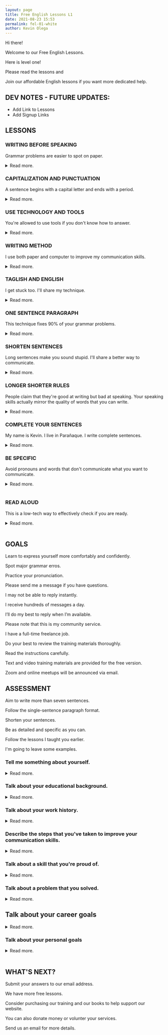 ```yaml
--- 
layout: page
title: Free English Lessons L1
date: 2021-08-23 15:53
permalink: fel-01-white 
author: Kevin Olega 
--- 
```

Hi there!

Welcome to our Free English Lessons.

Here is level one!

Please read the lessons and

Join our affordable English lessons if you want more dedicated help.

## DEV NOTES - FUTURE UPDATES:

- Add Link to Lessons
- Add Signup Links

## LESSONS

### WRITING BEFORE SPEAKING

Grammar problems are easier to spot on paper.

<details>
	<summary>Read more.</summary>
	<p>Write as if you are speaking to another person.</p>
	<p>Practice writing everything that you want to say.</p>
	<p>Include all the details.</p>
	<p>Fix the grammar on paper.</p>
	<p>You'll sound a lot better when you begin speaking.</p>
	<p><a href="">FURTHER READING: LINK TO LESSON</a></p>
</details>

### CAPITALIZATION AND PUNCTUATION

A sentence begins with a capital letter and ends with a period.

<details>
	<summary>Read more.</summary>
	<p>A sentence always begins with a capital letter.</p>
	<p>Proper nouns such as names, places, things, and events begin with a capital letter.</p>
	<p>Kevin, Parañaque City, Philippines, West Contact Services, and other proper nouns are written as capital letters.</p>
	<p>Sentences need to end with a punctuation marke like a period, question mark, or exclamation point.</p>
	<p>Failing to do so will give interviewers a bad impression of your communication skills.</p>
	<p><a href="">FURTHER READING: LINK TO LESSON</a></p>
</details>

### USE TECHNOLOGY AND TOOLS

You're allowed to use tools if you don't know how to answer.

<details>
	<summary>Read more.</summary>
	<p>Use the built-in spelling and grammar checker on Google Docs.</p>
	<p>Use the free Grammarly.com service.</p>
	<p>Google words that you don't know.</p>
	<p>Use Google Translate to get ideas on how to communicate your message.</p>
	<p>Tools help spot 90% of your errors.</p>
	<p>Using tools is not cheating.</p>
	<p><a href="">FURTHER READING: LINK TO LESSON</a></p>
</details>

### WRITING METHOD

I use both paper and computer to improve my communication skills.

<details>
	<summary>Read more.</summary>
	<p>I write my ideas on scratch paper.</p>
	<p>I rewrite important ideas in my notebook.</p>
	<p>I format and encode my writing on my computer.</p>
	<p>I record what I said using my phone.</p>
	<p>I listen to how I sound and write ideas on how to improve my communciation.</p>
	<p>I repeat the process until I'm happy with my message.</p>
	<p><a href="">FURTHER READING: LINK TO LESSON</a></p>
</details>

### TAGLISH AND ENGLISH

I get stuck too. I'll share my technique.

<details>
	<summary>Read more.</summary>
	<p>Write your ideas in Taglish.</p>
	<p>Convert your sentences into English.</p>
	<p>Rewrite your ideas until you are happy with the communication.</p>
	<p>Ideas are easier to process on paper than in your head.</p>
	<p>Always write your ideas even if it's in Filipino, you can always translate if you need to.</p>
	<p><a href="">FURTHER READING: LINK TO LESSON</a></p>
</details>

### ONE SENTENCE PARAGRAPH

This technique fixes 90% of your grammar problems.

<details>
	<summary>Read more.</summary>
	<p>Don't waste your effort composing paragraphs with five or more sentences.</p>
	<p>Treat each sentence like a paragraph.</p>
	<p>Include a space above and below your sentence.</p>
	<p>Give each sentence it's own line.</p>
	<p>You'll easily spot grammar problems when you write in this format.</p>
	<p><a href="">FURTHER READING: LINK TO LESSON</a></p>
</details>

### SHORTEN SENTENCES

Long sentences make you sound stupid. I'll share a better way to communicate.

<details>
	<summary>Read more.</summary>
	<p>Don't put all your ideas in one sencences.</p>
	<p>Keep your sentences short and simple.</p>
	<p>Avoid exceeding seven to eleven words when writing sentences.</p>
	<p>Each sentence should only have one idea.</p>
	<p>Ideas will flow smoother after you learn this lesson.</p>
	<p><a href="">FURTHER READING: LINK TO LESSON</a></p>
</details>


### LONGER SHORTER RULES

People claim that they're good at writing but bad at speaking. Your speaking skills actually mirror the quality of words that you can write.

<details>
	<summary>Read more.</summary>
	<p>Write longer then shorter.</p>
	<p>I write 100 sentences about myself.</p>
	<p>I select the best fifty sentences that I can use in interviews.</p>
	<p>I then select the best twenty sentences that will impress the interviewer.</p>
	<p>I finally select five sentences to introduce myself to the interviewer.</p>
	<p>I use the remaining sentences to answer follow-up questions.</p>
	<p>My name is Kevin.</p>
	<p>I live in Parañaque.</p>
	<p>My previous job was sales.</p>
	<p>I enjoy writing, exercising, and reading books.</p>
	<p>I want to work in a call center to earn ₱30,000 a month.</p>
	<p><a href="">FURTHER READING: LINK TO LESSON</a></p>
</details>

### COMPLETE YOUR SENTENCES

My name is Kevin. I live in Parañaque. I write complete sentences.

<details>
	<summary>Read more.</summary>
	<p>A sentence begins with a capital letter and ends with a punctuation mark.</p>
	<p>A sentence needs to have a subject.</p>
	<p>A sentence needs to have a verb.</p>
	<p>A sentence needs to have an object or receiver of the action.</p>
	<p>Write complete sentences.</p>
	<p>Avoid speaking in phrases.</p>
	<p><a href="">FURTHER READING: LINK TO LESSON</a></p>
</details>

### BE SPECIFIC

Avoid pronouns and words that don't communicate what you want to communicate. 

<details>
	<summary>Read more.</summary>
	<p>It's always a good idea to avoid pronouns. </p>
	<p>Overused pronouns create problems because you can get confused.</p>
	<p>He did it after going there.</p>
	<p>Who did what? What did he do? Where did he go?</p>
	<p>Kevin ate at the restaurant after going to the gym.</p>
	<p>Avoid using pronouns to avoid confusion.</p>
	<p><a href="">FURTHER READING: LINK TO LESSON</a></p>
</details>
<br>


### READ ALOUD

This is a low-tech way to effectively check if you are ready.

<details>
	<summary>Read more.</summary>
	<p>We sometimes don't have access to a spelling and grammar check software.</p>
	<p>Read what you've written aloud.</p>
	<p>Listen to how your writing sounds.</p>
	<p>Are you happy with how the message is delivered?</p>
	<p>Read your writing aloud.</p>
	<p><a href="">FURTHER READING: LINK TO LESSON</a></p>
</details>
<br>



## GOALS

Learn to express yourself more comfortably and confidently.

Spot major grammar erros.

Practice your pronunciation.

Please send me a message if you have questions.

I may not be able to reply instantly.

I receive hundreds of messages a day.

I’ll do my best to reply when I’m available.

Please note that this is my community service.

I have a full-time freelance job.

Do your best to review the training materials thoroughly.

Read the instructions carefully.

Text and video training materials are provided for the free version.

Zoom and online meetups will be announced via email.


## ASSESSMENT

Aim to write more than seven sentences.

Follow the single-sentence paragraph format.

Shorten your sentences.

Be as detailed and specific as you can.

Follow the lessons I taught you earlier.

I'm going to leave some examples.

### Tell me something about yourself.

<details>
	<summary>Read more.</summary>
	<p>My name is Kevin.</p>
	<p>I live in Parañaque.</p>
	<p>I worked in sales.</p>
	<p>I enjoy writing and studying.</p>
	<p>I love going to the gym.</p>
	<p>I like investing in computers.</p>
	<p>I'm grateful that I get to work from home.</p>
	<p>I spend my free time taking care of my dogs.</p>
	<p>I can deadlift 365 lbs.</p>
	<p>I plan to go camping after the pandemic.</p>
	<p>Now it's your turn.</p>
	<p>Tell me something about yourself.</p>
	<p><a href="">FURTHER READING: LINK TO LESSON</a></p>
</details>


### Talk about your educational background.

<details>
	<summary>Read more.</summary>
	<p>I studied at iAcademy Makati.</p>
	<p>I studied business management.</p>
	<p>I had some programming courses.</p>
	<p>I learned how to cook in 2016.</p>
	<p>I got interested in sports science so I began studying strength training principles.</p>
	<p>I bought a course in marketing and business writing.</p>
	<p>I learned how to drive in 2018</p>
	<p>I studied negotiations and project management back in 2019.</p>
	<p>I studied CSS in 2020.</p>
	<p>I studied Jekyll in 2021.</p>
	<p>I try to learn a new skill every year.</p>
	<p>I'm studying Javascript and databases this year.</p>
	<p>How about you?</p>
	<p>What topics have you studied</p>
	<p>What topics do you want to study?</p>
	<p><a href="">FURTHER READING: LINK TO LESSON</a></p>
</details>

### Talk about your work history.

<details>
	<summary>Read more.</summary>
	<p>I was a part-time store clerk for a family business in 2005.</p>
	<p>I got my first job as a mall promodizer the same year.</p>
	<p>I worked selling real estate.</p>
	<p>I made ₱300,000 selling real estate.</p>
	<p>I transfered to an insurance company because I thought the work would be easier.</p>
	<p>I didn't get a lot of sales working for an insurance company but I did learn a lot.</p>
	<p>I worked for a Korean language center, and taught English to kids.</p>
	<p>I began working for a call center school in 2007.</p>
	<p>We helped thousands of students get hired in a call center.</p>
	<p>Our call center school opened another company and I became a supervisor.</p>
	<p>Unfortunately the company closed down and found myself unemployed.</p>
	<p>I worked as a freelance salesperson and trainer for a health and beauty company.</p>
	<p>I survived by accepting tutorial jobs near me.</p>
	<p>I later worked for a recruitment company.</p>
	<p>I worked in IT sales and made ₱50k a month.</p>
	<p>I went on a mini-retirement for a year and travel using my savings.</p>
	<p>I worked for West Contact Services in 2013 and became top agent until I left in 2016.</p>
	<p>I started working as a professional writer in 2016.</p>
	<p>I became a VA and got promoted to project manager.</p>
	<p>I've been spending my free time studying different skills like programming and video editing.</p>
	<p>My goal is to earn around $2,500 a month.</p>
	<p>How about you?</p>
	<p>Tell me about your work history.</p>
	<p><a href="">FURTHER READING: LINK TO LESSON</a></p>
</details>

### Describe the steps that you've taken to improve your communication skills.


<details>
	<summary>Read more.</summary>
	<p>I read a lot of books.</p>
	<p>I've been writing about my ideas and experience since 2005.</p>
	<p>I write every day.</p>
	<p>I listen to podcasts, audiobooks, interviews, and write notes.</p>
	<p>I have ten boxes full of notes.</p>
	<p>I have about 50,000 notes on my computer.</p>
	<p>I also make an effort to teach others what I know.</p>
	<p>I talk to people whenever possible.</p>
	<p>I share my ideas.</p>
	<p>I try to teach or sell something.</p>
	<p>I fail a lot but I feel that I get better with every failure.</p>
	<p>I used to watch a lot of movies but I don't feel that I make progress.</p>
	<p>I've only made progress when I'm opening my mouth or moving my hands.</p>
	<p>How about you?</p>
	<p>What steps have you taken to improve your communication skills?</p>
	<p><a href="">FURTHER READING: LINK TO LESSON</a></p>
</details>

### Talk about a skill that you're proud of.


<details>
	<summary>Read more.</summary>
	<p>I'm proud of my cooking skills.</p>
	<p>I got into an accident when I was younger.</p>
	<p>My family kept me out of the kitchen and as a result I didn't have any cooking skills.</p>
	<p>I only learned how to cook when I turned twenty six.</p>
	<p>I bought a beginners cook book.</p>
	<p>I bought a giant french cook book.</p>
	<p>I studies videos of Jamie Oliver, Gordon Ramsay, and Heston Blumenthal.</p>
	<p>I watched the videos again and again.</p>
	<p>I bought tools and ingredients then tested the recipes at home.</p>
	<p>I invited friends to eat at my home during my rest days.</p>
	<p>I volunteered to help at the kitchen or cook during gatherings.</p>
	<p>I made friends with chefs and people in the food business.</p>
	<p>I asked for tips and feedback on my cooking.</p>
	<p>I made a friend at my call center job and we began selling food at the office.</p>
	<p>I made a lot of money selling food at the call center.</p>
	<p>I only cook beef and eggs these days.</p>
	<p>I ocassionally make cheesecake and give a box to my friends as gifts.</p>
	<p>I learned a lot of things that I was missing when I learned how to cook.</p>
	<p>I remember that I got my call center job by talking about my cooking skills.</p>
	<p>How about you?</p>
	<p>Tell me about a skill that you're proud of.</p>
	<p><a href="">FURTHER READING: LINK TO LESSON</a></p>
</details>

###  Talk about a problem that you solved.

<details>
	<summary>Read more.</summary>
	<p>Our family didn't have enough money.</p>
	<p>I got kicked out of college because of poor communication skills.</p>
	<p>I got a job at a promodizer.</p>
	<p>I was only earning six thousand pesos a month.</p>
	<p>My boss recommended I continue studying.</p>
	<p>I spent money buying books.</p>
	<p>I spent my bonus to pay for training and seminars.</p>
	<p>I got better jobs when I got better skills.</p>
	<p>I started getting better quality jobs as my communication got better.</p>
	<p>I've received support and advice that got me to where I am today.</p>
	<p>It wasn't always easy.</p>
	<p>Speaking to people is hard.</p>
	<p>I was a naturally shy person.</p>
	<p>I tended to say the wrong words.</p>
	<p>I was always rejected by people.</p>
	<p>I spent a long time feeling depressed.</p>
	<p>I kept going anyway.</p>
	<p>I spent all my available resources to learn skills and get better.</p>
	<p>I was writing and taking notes every day.</p>
	<p>I was studying on the bus, during lunch breaks, and before going to sleep.</p>
	<p>I said no to a lot of invitations.</p>
	<p>I eventually won.</p>
	<p>However, it wasn't easy.</p>
	<p>Learning skills seems to be the best solution to solving personal and financial problems.</p>
	<p>How about you?</p>
	<p>Share a story about how you solved a problem.</p>

	<p><a href="">FURTHER READING: LINK TO LESSON</a></p>
</details>

## Talk about your career goals

<details>
	<summary>Read more.</summary>
	<p>It's unfortunate that I'm writing this in 2021.</p>
	<p>I already achieved most of my career goals.</p>
	<p>I've hit all the milestones that I thought I could only wish or pray for when I was younger.</p>
	<p>I've sold enough product to get a six-figure income.</p>
	<p>I've helped hundreds of people get hired at their dream jobs.</p>
	<p>I've worked in IT.</p>
	<p>I've worked in recruitment.</p>
	<p>I've worked in sales.</p>
	<p>I've become a trainer.</p>
	<p>I've become a top agent.</p>
	<p>I've been promoted to a manager position.</p>
	<p>I've gone on a mini-retirement.</p>
	<p>I can now work from anywhere with an internet connection.</p>
	<p>I'm already at my target.</p>
	<p>There are a few things that I'm aiming for.</p>
	<p>I'm looking to increase my income to $2,500 a month through my job.</p>
	<p>I'd like to get better at making videos.</p>
	<p>I'd like to complete my programming lessons.</p>
	<p>That's it.</p>
	<p>How about you?</p>
	<p>What are your career goals?</p>
	<p><a href="">FURTHER READING: LINK TO LESSON</a></p>
</details>

### Talk about your personal goals

<details>
	<summary>Read more.</summary>
	<p>I'm really happy where I am right now.</p>
	<p>I've already bought everything that I've wanted to buy.</p>
	<p>I have a few more items on my list.</p>
	<p>I'd love to increase my income to $2,500 a month.</p>
	<p>I'd love to learn how to program.</p>
	<p>I'd love to spend time practicing boxing and jiujitsu.</p>
	<p>I'd love to go on hiking and camping trips.</p>
	<p>I'd love to hire a second assistant to take over some of my jobs so I can spend more time watching anime.</p>
	<p>That's it.</p>
	<p>How about you?</p>
	<p>What are your personal goals?</p>
	<p><a href="">FURTHER READING: LINK TO LESSON</a></p>
</details>
<br>

## WHAT'S NEXT?

Submit your answers to our email address.

We have more free lessons.

Consider purchasing our training and our books to help support our website.

You can also donate money or volunter your services.

Send us an email for more details.

